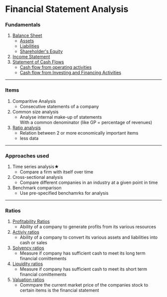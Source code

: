 <h1>Financial Statement Analysis</h1>

### Fundamentals
1. [Balance Sheet](balance-sheet)
    - [Assets](assets)
    - [Liabilities](liabilities)
    - [Shareholder's Equity](shareholders-equity)
2.  [Income Statement](income-statement)
3.  [Statement of Cash Flows](statement-of-cash-flows)
    - [Cash flow from operating activities](cash-flow-from-operating-activities)
    - [Cash flow from Investing and Financing Activities](cash-flow-from-investing-and-financing-activities)
---
### Items
1. Comparitive Analysis  
    -   Consecutive statements of a company  
2. Common size analysis  
    - Analyse internal make-up of statements  
    With a common denominator (like GP = percentage of revenues)  
3. [Ratio analysis](#user-content-ratios)  
    - Relation between 2 or more economically important items 
    - less data
---
### Approaches used
1. Time series analysis★  
    - Compare a firm with itself over time  
2.  Cross-sectional analysis  
    - Compare different companies in an industry at a given point in time  
3. Benchmark comparison  
    - Use pre-specified benchamrks for analysis  
<hr>

### <a name="ratios">Ratios</a>  
1. [Profitability Ratios](profitability-ratios)  
    - Ability of a company to generate profits from its various resources  
2. [Activiy ratios](activity-ratios)  
    - Ability of a company to convert its various assets and liabilities into cash or sales  
3. [Solvency ratios](solvency-ratios) 
    - Measure if company has sufficient cash to meet its long term financial comittements   
4. [Liquidity ratios](liquidity-ratios) 
    - Measure if company has sufficient cash to meet its short term financial comittements  
5. [Valuation ratios](valuation-ratios)   
    - Commpare the current market price of the companies stock to certain items is the financial statement  